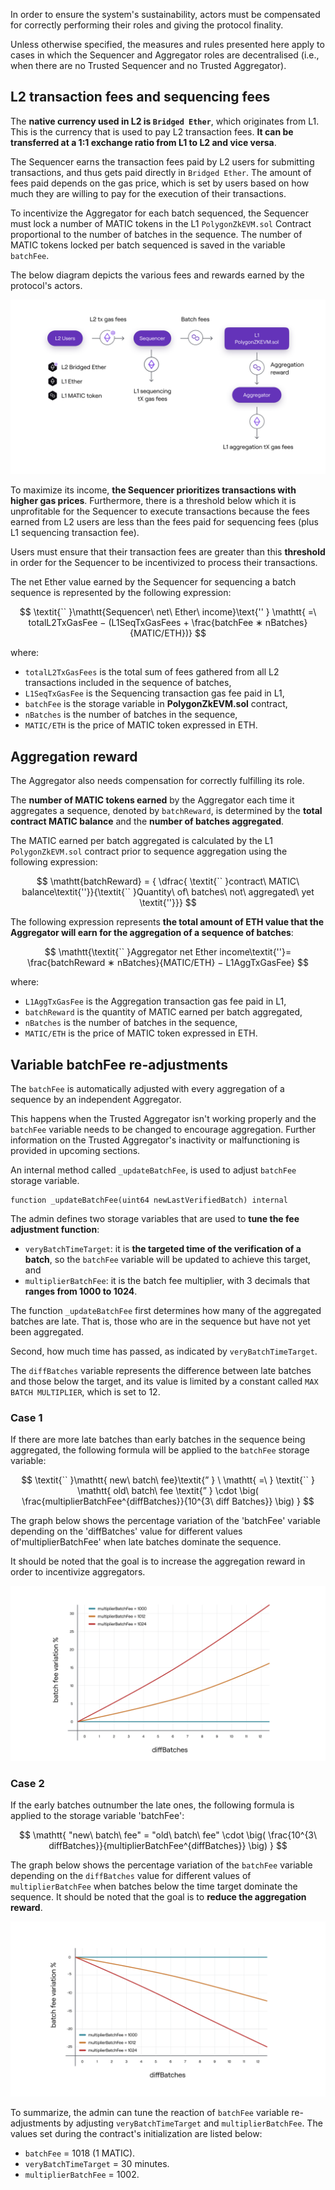 In order to ensure the system's sustainability, actors must be compensated for correctly performing their roles and giving the protocol finality.

Unless otherwise specified, the measures and rules presented here apply to cases in which the Sequencer and Aggregator roles are decentralised (i.e., when there are no Trusted Sequencer and no Trusted Aggregator).

## L2 transaction fees and sequencing fees

The **native currency used in L2 is `Bridged Ether`**, which originates from L1. This is the currency that is used to pay L2 transaction fees. **It can be transferred at a 1:1 exchange ratio from L1 to L2 and vice versa**.

The Sequencer earns the transaction fees paid by L2 users for submitting transactions, and thus gets paid directly in `Bridged Ether`. The amount of fees paid depends on the gas price, which is set by users based on how much they are willing to pay for the execution of their transactions.

To incentivize the Aggregator for each batch sequenced, the Sequencer must lock a number of MATIC tokens in the L1 `PolygonZkEVM.sol` Contract proportional to the number of batches in the sequence. The number of MATIC tokens locked per batch sequenced is saved in the variable `batchFee`.

The below diagram depicts the various fees and rewards earned by the protocol's actors.

![Fees paid and rewards rewards for each actor in the protocol](../../img/zkvm/06l2-actor-income-outcomes.png)

To maximize its income, **the Sequencer prioritizes transactions with higher gas prices**. Furthermore, there is a threshold below which it is unprofitable for the Sequencer to execute transactions because the fees earned from L2 users are less than the fees paid for sequencing fees (plus L1 sequencing transaction fee).

Users must ensure that their transaction fees are greater than this **threshold** in order for the Sequencer to be incentivized to process their transactions.

The net Ether value earned by the Sequencer for sequencing a batch sequence is represented by the following expression:

$$
\textit{`` }\mathtt{Sequencer\ net\ Ether\ income}\text{'' } \mathtt{ =\ totalL2TxGasFee − (L1SeqTxGasFees + \frac{batchFee ∗ nBatches}{MATIC/ETH})}
$$

where:

- `totalL2TxGasFees` is the total sum of fees gathered from all L2 transactions included in the sequence of batches,
- `L1SeqTxGasFee` is the Sequencing transaction gas fee paid in L1,
- `batchFee` is the storage variable in **PolygonZkEVM.sol** contract,
- `nBatches` is the number of batches in the sequence,
- `MATIC/ETH` is the price of MATIC token expressed in ETH.

## Aggregation reward

The Aggregator also needs compensation for correctly fulfilling its role.

The **number of MATIC tokens earned** by the Aggregator each time it aggregates a sequence, denoted by `batchReward`, is determined by the **total contract MATIC balance** and the **number of batches aggregated**.

The MATIC earned per batch aggregated is calculated by the L1 `PolygonZkEVM.sol` contract prior to sequence aggregation using the following expression:

$$
    \mathtt{batchReward} =  { \dfrac{ \textit{`` }contract\ MATIC\ balance\textit{''}}{\textit{`` }Quantity\ of\ batches\ not\ aggregated\ yet \textit{''}}}
$$

The following expression represents **the total amount of ETH value that the Aggregator will earn for the aggregation of a sequence of batches**:

$$
\mathtt{\textit{`` }Aggregator net Ether income\textit{''}= \frac{batchReward ∗ nBatches}{MATIC/ETH} − L1AggTxGasFee}
$$

where:

- `L1AggTxGasFee` is the Aggregation transaction gas fee paid in L1,
-  `batchReward` is the quantity of MATIC earned per batch aggregated,
-  `nBatches` is the number of batches in the sequence,
- `MATIC/ETH` is the price of MATIC token expressed in ETH.

## Variable batchFee re-adjustments

The `batchFee` is automatically adjusted with every aggregation of a sequence by an independent Aggregator. 

This happens when the Trusted Aggregator isn't working properly and the `batchFee` variable needs to be changed to encourage aggregation. Further information on the Trusted Aggregator's inactivity or malfunctioning is provided in upcoming sections.

An internal method called `_updateBatchFee`, is used to adjust `batchFee` storage variable.

```pil
function _updateBatchFee(uint64 newLastVerifiedBatch) internal
```

The admin defines two storage variables that are used to **tune the fee adjustment function**:

- `veryBatchTimeTarget`: it is **the targeted time of the verification of a batch**, so the `batchFee` variable will be updated to achieve this target, and
- `multiplierBatchFee`: it is the batch fee multiplier, with 3 decimals that **ranges from 1000 to 1024**.

The function `_updateBatchFee` first determines how many of the aggregated batches are late. That is, those who are in the sequence but have not yet been aggregated.

Second, how much time has passed, as indicated by `veryBatchTimeTarget`.

The `diffBatches` variable represents the difference between late batches and those below the target, and its value is limited by a constant called `MAX BATCH MULTIPLIER`, which is set to 12.

### Case 1

If there are more late batches than early batches in the sequence being aggregated, the following formula will be applied to the `batchFee` storage variable:

$$
\textit{`` }\mathtt{
new\ batch\ fee}\textit{” } \ \mathtt{ =\ } \textit{`` } \mathtt{ old\ batch\ fee \textit{” } \cdot \big( \frac{multiplierBatchFee^{diffBatches}}{10^{3\ diff Batches}} \big) }
$$

The graph below shows the percentage variation of the 'batchFee' variable depending on the 'diffBatches' value for different values of'multiplierBatchFee' when late batches dominate the sequence.

It should be noted that the goal is to increase the aggregation reward in order to incentivize aggregators.

![% of batch fee variation when late batches dominate the sequence](../../img/zkvm/07l2-batch-fee-var.png)

### Case 2

If the early batches outnumber the late ones, the following formula is applied to the storage variable 'batchFee':

$$
\mathtt{ "new\ batch\ fee" = "old\ batch\ fee" \cdot \big( \frac{10^{3\ diffBatches}}{multiplierBatchFee^{diffBatches}} \big) }
$$

The graph below shows the percentage variation of the `batchFee` variable depending on the `diffBatches` value for different values of `multiplierBatchFee` when batches below the time target dominate the sequence. It should be noted that the goal is to **reduce the aggregation reward**.

![% of batch fee variation when batches below the time target dominate the sequence](../../img/zkvm/08l2-batches-below-time-target.png)

To summarize, the admin can tune the reaction of `batchFee` variable re-adjustments by adjusting `veryBatchTimeTarget` and `multiplierBatchFee`. The values set during the contract's initialization are listed below:

- `batchFee` = 1018 (1 MATIC).
- `veryBatchTimeTarget` = 30 minutes.
- `multiplierBatchFee` = 1002.
